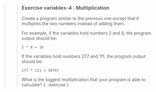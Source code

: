 >>### Exercise variables-4 : Multiplication
>>
>>Create a program similar to the previous one except that it multiplies the two numbers instead of adding them.
>>
>>For example, if the variables hold numbers 2 and 8, the program output should be:
>>```output
>>2 * 8 = 16
>>```
>>
>>If the variables hold numbers 277 and 111, the program output should be:
>>
>>```output
>>277 * 111 = 30747
>>```
>>
>>What is the biggest multiplication that your program is able to calculate?
>{: .exercise }